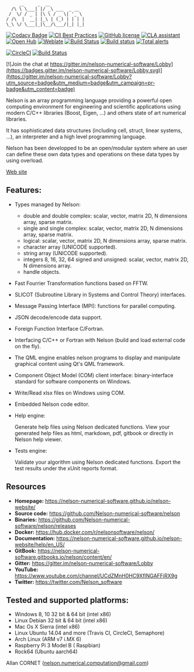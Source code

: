 
         __     _  __
      /\ \ \___| |/ _\ ___  _ __
     /  \/ / _ | |\ \ / _ \| '_ \
    / /\  |  __| |_\ | (_) | | | |
    \_\ \/ \___|_|\__/\___/|_| |_|

[![Codacy Badge](https://api.codacy.com/project/badge/Grade/8865bc705b2d459c839b169e580d0526)](https://www.codacy.com/app/Nelson-numerical-software/nelson?utm_source=github.com&utm_medium=referral&utm_content=Nelson-numerical-software/nelson&utm_campaign=badger)
[![CII Best Practices](https://bestpractices.coreinfrastructure.org/projects/602/badge)](https://bestpractices.coreinfrastructure.org/projects/602) 
[![GitHub license](https://img.shields.io/badge/license-GPL2-blue.svg)](https://github.com/Nelson-numerical-software/nelson/blob/master/COPYING.md)
[![CLA assistant](https://cla-assistant.io/readme/badge/Nelson-numerical-software/nelson)](https://cla-assistant.io/Nelson-numerical-software/nelson)
[![Open Hub](https://img.shields.io/badge/Open-Hub-blue.svg)](https://www.openhub.net/p/nelson-interpreter)
[![Weblate](https://img.shields.io/badge/Weblate--green.svg)](https://hosted.weblate.org/projects/nelson/)
[![Build Status](https://travis-ci.org/Nelson-numerical-software/nelson.svg?branch=master)](https://travis-ci.org/Nelson-numerical-software/nelson)
[![Build status](https://ci.appveyor.com/api/projects/status/github/Nelson-numerical-software/nelson?svg=true)](https://ci.appveyor.com/project/Nelson-numerical-software/nelson)
[![Total alerts](https://img.shields.io/lgtm/alerts/g/Nelson-numerical-software/nelson.svg?logo=lgtm&logoWidth=18)](https://lgtm.com/projects/g/Nelson-numerical-software/nelson/alerts/)

[![CircleCI](https://circleci.com/gh/Nelson-numerical-software/nelson/tree/master.svg?style=svg)](https://circleci.com/gh/Nelson-numerical-software/nelson/tree/master)
[![Build Status](https://semaphoreci.com/api/v1/nelson-numerical-software/nelson/branches/master/badge.svg)](https://semaphoreci.com/nelson-numerical-software/nelson)


[![Join the chat at https://gitter.im/nelson-numerical-software/Lobby](https://badges.gitter.im/nelson-numerical-software/Lobby.svg)](https://gitter.im/nelson-numerical-software/Lobby?utm_source=badge&utm_medium=badge&utm_campaign=pr-badge&utm_content=badge)

Nelson is an array programming language providing a powerful open computing environment for 
engineering and scientific applications using modern C/C++ libraries (Boost, Eigen, …)
and others state of art numerical libraries.

It has sophisticated data structures (including cell, struct, linear systems, …),
an interpreter and a high level programming language.

Nelson has been developped to be an open/modular system where an user can define 
these own data types and operations on these data types by using overload.

[Web site](https://nelson-numerical-software.github.io/nelson-website/)


## Features:

- Types managed by Nelson:
  * double and double complex: scalar, vector, matrix 2D, N dimensions array, sparse matrix.
  * single and single complex: scalar, vector, matrix 2D, N dimensions array, sparse matrix. 
  * logical: scalar, vector, matrix 2D, N dimensions array, sparse matrix.
  * character array (UNICODE supported).
  * string array (UNICODE supported).
  * integers 8, 16, 32, 64 signed and unsigned: scalar, vector, matrix 2D, N dimensions array.
  * handle objects.

- Fast Fourrier Transformation functions based on FFTW. 

- SLICOT (Subroutine Library in Systems and Control Theory) interfaces.

- Message Passing Interface (MPI): functions for parallel computing.

- JSON decode/encode data support.

- Foreign Function Interface C/Fortran.

- Interfacing C/C++ or Fortran with Nelson (build and load external code on the fly).

- The QML engine enables nelson programs to display and manipulate graphical content using Qt's QML framework.

- Component Object Model (COM) client interface: binary-interface standard for software components on Windows.

- Write/Read xlsx files on Windows using COM.

- Embedded Nelson code editor.

- Help engine: 

  Generate help files using Nelson dedicated functions.
 View your generated help files as html, markdown, pdf, gitbook or directly in Nelson help viewer.

- Tests engine:
  
  Validate your algorithm using Nelson dedicated functions.
 Export the test results under the xUnit reports format.
 
## Resources

- **Homepage:** <https://nelson-numerical-software.github.io/nelson-website/>
- **Source code:** <https://github.com/Nelson-numerical-software/nelson>
- **Binaries:** <https://github.com/Nelson-numerical-software/nelson/releases>
- **Docker:** <https://hub.docker.com/r/nelsonsoftware/nelson/>
- **Documentation:** <https://nelson-numerical-software.github.io/nelson-website/help/en_US/>
- **GitBook:**
<https://nelson-numerical-software.gitbooks.io/nelson/content/en/>
- **Gitter:** <https://gitter.im/nelson-numerical-software/Lobby>
- **YouTube:** <https://www.youtube.com/channel/UCdZMnH0HC9XflNGAFFiRX9g>
- **Twitter:** <https://twitter.com/Nelson_software>


## Tested and supported platforms:
- Windows 8, 10 32 bit & 64 bit (intel x86)
- Linux Debian 32 bit & 64 bit (intel x86)
- Mac Os X Sierra (intel x86)
- Linux Ubuntu 14.04 and more (Travis CI, CircleCI, Semaphore)
- Arch Linux (ARM v7 i.MX 6)
- Raspberry Pi 3 Model B ( Raspbian)
- Rock64 (Ubuntu aarch64)


Allan CORNET (nelson.numerical.computation@gmail.com)

